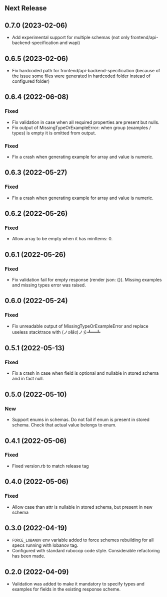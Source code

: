 ## Next Release

## 0.7.0 (2023-02-06)

* Add experimental support for multiple schemas (not only frontend/api-backend-specification and wapi)

## 0.6.5 (2023-02-06)

* Fix hardcoded path for frontend/api-backend-specification  (because of the issue some files were generated in hardcoded folder instead of configured folder)

## 0.6.4 (2022-06-08)

### Fixed

* Fix validation in case when all required properties are present but nulls.
* Fix output of MissingTypeOrExampleError: when group (examples / types) is empty it is omitted from output.

### Fixed

* Fix a crash when generating example for array and value is numeric.

## 0.6.3 (2022-05-27)

### Fixed

* Fix a crash when generating example for array and value is numeric.

## 0.6.2 (2022-05-26)

### Fixed

* Allow array to be empty when it has minItems: 0.

## 0.6.1 (2022-05-26)

### Fixed

* Fix validation fail for empty response (render json: {}). Missing examples and missing types error was raised.

## 0.6.0 (2022-05-24)

### Fixed

* Fix unreadable output of MissingTypeOrExampleError and replace useless stacktrace with (ノಠ益ಠ)ノ彡┻━┻

## 0.5.1 (2022-05-13)

### Fixed

* Fix a crash in case when field is optional and nullable in stored schema and in fact null.

## 0.5.0 (2022-05-10)

### New

* Support enums in schemas. Do not fail if enum is present in stored schema. Check that actual value belongs to enum.

## 0.4.1 (2022-05-06)

### Fixed

* Fixed version.rb to match release tag

## 0.4.0 (2022-05-06)

### Fixed

* Allow case than attr is nullable in stored schema, but present in new schema

## 0.3.0 (2022-04-19)

* `FORCE_LOBANOV` env variable added to force schemes rebuilding for all specs running with lobanov tag.
* Configured with standard rubocop code style. Considerable refactoring has been made.

## 0.2.0 (2022-04-09)

* Validation was added to make it mandatory to specify types and examples for fields in the existing response scheme.
